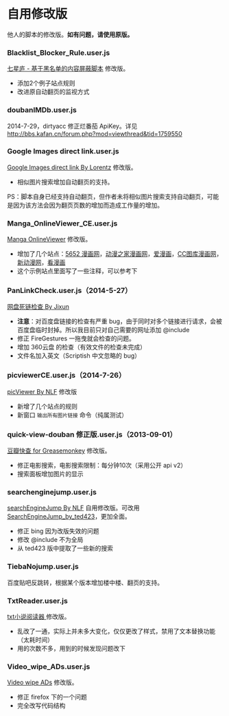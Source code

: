 自用修改版
=========

他人的脚本的修改版。**如有问题，请使用原版。**

### Blacklist_Blocker_Rule.user.js

[七星庐 - 基于黑名单的内容屏蔽脚本](http://qixinglu.com/post/blacklist_blocker_greasemonkey_script.html) 修改版。

 - 添加2个例子站点规则
 - 改进原自动翻页的监视方式

### doubanIMDb.user.js

2014-7-29，dirtyacc 修正烂番茄 ApiKey。详见 http://bbs.kafan.cn/forum.php?mod=viewthread&tid=1759550

### Google Images direct link.user.js

[Google Images direct link By Lorentz](http://userscripts.org:8080/scripts/show/78355) 修改版。

 - 相似图片搜索增加自动翻页的支持。

PS：脚本自身已经支持自动翻页，但作者未将相似图片搜索支持自动翻页，可能是因为该方法会因为翻页页数的增加而造成工作量的增加。

### Manga_OnlineViewer_CE.user.js

[Manga OnlineViewer](https://greasyfork.org/scripts/1319-manga-onlineviewer) 修改版。

 - 增加了几个站点：[5652 漫画网](http://mh.5652.com/)，[动漫之家漫画网](http://manhua.dmzj.com/)，[爱漫画](http://www.imanhua.com/)，[CC图库漫画网](http://www.tuku.cc/)，[新动漫网](http://www.xindm.cn/)，[看漫画](http://www.kkkmh.com/)
 - 这个示例站点里面写了一些注释，可以参考下

### PanLinkCheck.user.js（2014-5-27）

[网盘死链检查 By Jixun](https://greasyfork.org/scripts/1262)

 - **注意**：对百度盘链接的检查有严重 bug，由于同时对多个链接进行请求，会被百度盘临时封掉。所以我目前只对自己需要的网址添加 @include
 - 修正 FireGestures 一拖曳就会检查的问题。
 - 增加 360云盘 的检查（有效文件的检查未完成）
 - 文件名加入英文（Scriptish 中文忽略的 bug）

### picviewerCE.user.js（2014-7-26）

[picViewer By NLF](http://userscripts.org/scripts/show/105741) 修改版

 - 新增了几个站点的规则
 - 新窗口 `输出所有图片链接` 命令（纯属测试）

### quick-view-douban 修正版.user.js（2013-09-01）

[豆瓣快查 for Greasemonkey](http://userscripts.org:8080/scripts/show/129416) 修改版。

 - 修正电影搜索，电影搜索限制：每分钟10次（采用公开 api v2）
 - 搜索面板增加图片的显示

### searchenginejump.user.js

[searchEngineJump By NLF](http://userscripts.org/scripts/show/84970) 自用修改版。可改用 [SearchEngineJump_by_ted423](https://greasyfork.org/zh-CN/scripts/213-searchenginejump-by-ted423)，更加全面。

 - 修正 bing 因为改版失效的问题
 - 修改 @include 不为全局
 - 从 ted423 版中提取了一些新的搜索

### TiebaNojump.user.js

百度贴吧反跳转，根据某个版本增加楼中楼、翻页的支持。

### TxtReader.user.js

[txt小说阅读器 ](http://userscripts.org:8080/scripts/show/185278) 修改版。

 - 乱改了一通，实际上并未多大变化，仅仅更改了样式，禁用了文本替换功能（太耗时间）
 - 用的次数不多，用到的时候发现问题改下

### Video_wipe_ADs.user.js

[Video wipe ADs](https://greasyfork.org/scripts/358-video-wipe-ads) 修改版。

 - 修正 firefox 下的一个问题
 - 完全改写代码结构
